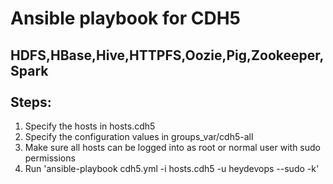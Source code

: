 Ansible playbook for CDH5
=========
HDFS,HBase,Hive,HTTPFS,Oozie,Pig,Zookeeper,Spark <br />
<br />
Steps:<br />
------------------
1. Specify the hosts in hosts.cdh5 <br />
2. Specify the configuration values in groups_var/cdh5-all <br />
3. Make sure all hosts can be logged into as root or normal user with sudo permissions <br />
4. Run 'ansible-playbook cdh5.yml -i hosts.cdh5 -u heydevops --sudo -k' <br />
